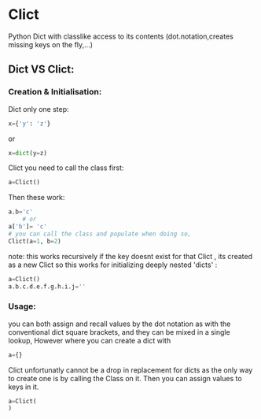 # Clict
Python Dict with classlike access to its contents (dot.notation,creates missing keys on the fly,...)

## Dict VS Clict:
### Creation & Initialisation:
 Dict only one step:
```py
x={'y': 'z'}
```
or
```py
x=dict(y=z)
```

Clict you need to call the class first:
```py
a=Clict()
```
Then these work:
```py
a.b='c' 				
	# or
a['b']= 'c'
# you can call the class and populate when doing so,
Clict(a=1, b=2) 

```
note: this works recursively if the key doesnt exist for that Clict , its created as a new Clict so this works
for initializing deeply nested 'dicts' :
```py
a=Clict()
a.b.c.d.e.f.g.h.i.j=''
```

### Usage:
you can both assign and recall values by the dot notation as with the conventional dict square brackets, and they can be mixed in a single lookup, However where you can create a dict with 
```py
a={}
```
Clict unfortunatly cannot be a drop in replacement for dicts as the only way to create one is by calling the Class on it. Then you can assign values to keys in it. 
```py
a=Clict(
)

```
